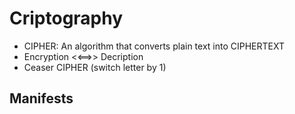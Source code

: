 # Criptography

 - CIPHER: An algorithm that converts plain text into CIPHERTEXT
 - Encryption <<==>> Decription
 - Ceaser CIPHER (switch letter by 1)

## Manifests


